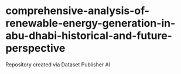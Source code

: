 # comprehensive-analysis-of-renewable-energy-generation-in-abu-dhabi-historical-and-future-perspective
Repository created via Dataset Publisher AI
